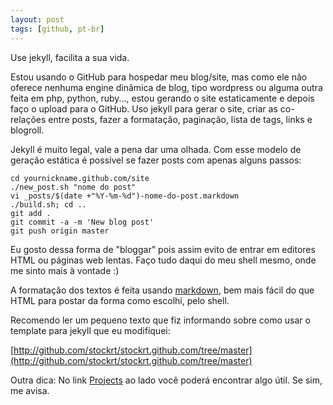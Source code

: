 ```yaml
---
layout: post
tags: [github, pt-br]
---
```

Use jekyll, facilita a sua vida.

Estou usando o GitHub para hospedar meu blog/site, mas como ele não oferece
nenhuma engine dinâmica de blog, tipo wordpress ou alguma outra feita em php,
python, ruby..., estou gerando o site estaticamente e depois faço o upload
para o GitHub. Uso jekyll para gerar o site, criar as co-relações entre posts,
fazer a formatação, paginação, lista de tags, links e blogroll.

Jekyll é muito legal, vale a pena dar uma olhada. Com esse modelo de geração
estática é possível se fazer posts com apenas alguns passos:

    cd yournickname.github.com/site
    ./new_post.sh "nome do post"
    vi _posts/$(date +"%Y-%m-%d")-nome-do-post.markdown
    ./build.sh; cd ..
    git add .
    git commit -a -m 'New blog post'
    git push origin master

Eu gosto dessa forma de "bloggar" pois assim evito de entrar em editores HTML
ou páginas web lentas. Faço tudo daqui do meu shell mesmo, onde me sinto mais
à vontade :)

A formatação dos textos é feita usando
[markdown](http://daringfireball.net/projects/markdown/syntax), bem mais fácil
do que HTML para postar da forma como escolhi, pelo shell.

Recomendo ler um pequeno texto que fiz informando sobre como usar o template
para jekyll que eu modifiquei:

[http://github.com/stockrt/stockrt.github.com/tree/master](http://github.com/stockrt/stockrt.github.com/tree/master)

Outra dica: No link [Projects](http://stockrt.github.com/projects) ao lado
você poderá encontrar algo útil. Se sim, me avisa.
